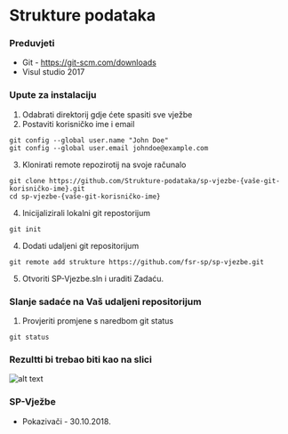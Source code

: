 # Strukture podataka #

### Preduvjeti ###
- Git - https://git-scm.com/downloads
- Visul studio 2017

### Upute za instalaciju ###

1. Odabrati direktorij gdje ćete spasiti sve vježbe
2. Postaviti korisničko ime i email
```
git config --global user.name "John Doe"
git config --global user.email johndoe@example.com
```
3. Klonirati remote repozirotij na svoje računalo
```
git clone https://github.com/Strukture-podataka/sp-vjezbe-{vaše-git-korisničko-ime}.git
cd sp-vjezbe-{vaše-git-korisničko-ime}
```
4. Inicijalizirali lokalni git repostorijum
```
git init
```
4. Dodati udaljeni git repositorijum
```
git remote add strukture https://github.com/fsr-sp/sp-vjezbe.git
```
5. Otvoriti SP-Vjezbe.sln i uraditi Zadaću.

### Slanje sadaće na Vaš udaljeni repositorijum
1. Provjeriti promjene s naredbom git status
```
git status
```
### Rezultti bi trebao biti kao na slici

![alt text](https://github.com/fsr-sp/sp-vjezbe/tree/master/images/git_status.png)



### SP-Vježbe ###

* Pokazivači - 30.10.2018.

